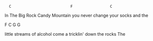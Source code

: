 
      C                           F                 C

In The Big Rock Candy Mountain you never change your socks and the

F                C              G                   G

little streams of alcohol come a tricklin' down the rocks The
